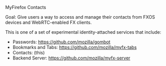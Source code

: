 MyFirefox Contacts

Goal: Give users a way to access and manage their contacts from FXOS devices
and WebRTC-enabled FX clients.

This is one of a set of experimental identity-attached services that include:

- Passwords: https://github.com/mozilla/gombot
- Bookmarks and Tabs: https://github.com/mozilla/myfx-tabs
- Contacts: (this)
- Backend Server: https://github.com/mozilla/myfx-server 

